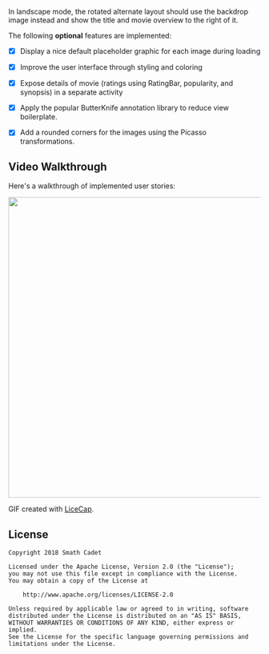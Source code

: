 In landscape mode, the rotated alternate layout should use the backdrop image instead and show the title and movie overview to the right of it.

The following **optional** features are implemented:

* [x] Display a nice default placeholder graphic for each image during loading 
* [x] Improve the user interface through styling and coloring 
* [x] Expose details of movie (ratings using RatingBar, popularity, and synopsis) in a separate activity
* [x] Apply the popular ButterKnife annotation library to reduce view boilerplate.
* [x]  Add a rounded corners for the images using the Picasso transformations.


## Video Walkthrough

Here's a walkthrough of implemented user stories:

<img src='https://i.imgur.com/Bfa3MaS.gif' width="600" />

GIF created with [LiceCap](http://www.cockos.com/licecap/).


## License

    Copyright 2018 Smath Cadet

    Licensed under the Apache License, Version 2.0 (the "License");
    you may not use this file except in compliance with the License.
    You may obtain a copy of the License at

        http://www.apache.org/licenses/LICENSE-2.0

    Unless required by applicable law or agreed to in writing, software
    distributed under the License is distributed on an "AS IS" BASIS,
    WITHOUT WARRANTIES OR CONDITIONS OF ANY KIND, either express or implied.
    See the License for the specific language governing permissions and
    limitations under the License.
